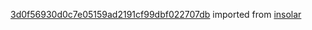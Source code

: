 [3d0f56930d0c7e05159ad2191cf99dbf022707db](https://github.com/insolar/insolar/commit/3d0f56930d0c7e05159ad2191cf99dbf022707db) imported from [insolar](https://github.com/insolar/insolar)
